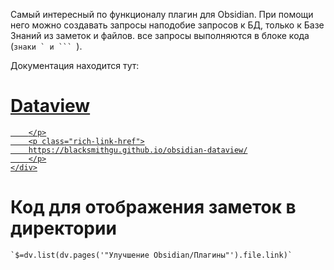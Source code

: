 Самый интересный по функционалу плагин для Obsidian. При помощи него можно создавать запросы наподобие запросов к БД, только к Базе Знаний из заметок и файлов. все запросы выполняются в блоке кода (``знаки ` и ``` ``).

Документация находится тут:
<div class="rich-link-card-container"><a class="rich-link-card" href="https://blacksmithgu.github.io/obsidian-dataview/" target="_blank">
	<div class="rich-link-image-container">
		<div class="rich-link-image" style="background-image: url('https://blacksmithgu.github.io/obsidian-dataview/assets/obsidian.png')">
	</div>
	</div>
	<div class="rich-link-card-text">
		<h1 class="rich-link-card-title">Dataview</h1>
		<p class="rich-link-card-description">
		
		</p>
		<p class="rich-link-href">
		https://blacksmithgu.github.io/obsidian-dataview/
		</p>
	</div>
</a></div>

# Код для отображения заметок в директории

```
`$=dv.list(dv.pages('"Улучшение Obsidian/Плагины"').file.link)`
```

